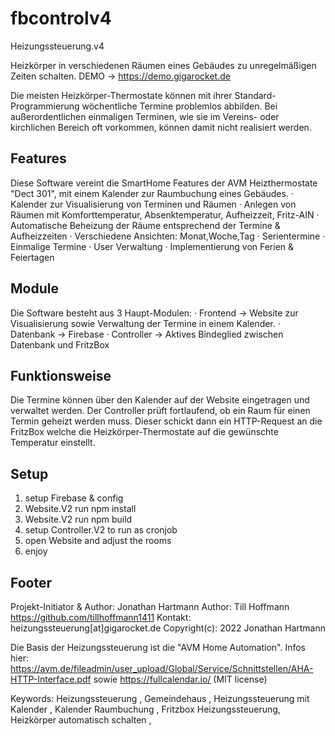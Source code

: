 # fbcontrolv4
Heizungssteuerung.v4

Heizkörper in verschiedenen Räumen eines Gebäudes zu unregelmäßigen Zeiten schalten. 
DEMO -> https://demo.gigarocket.de

Die meisten Heizkörper-Thermostate können mit ihrer Standard-Programmierung wöchentliche Termine problemlos abbilden. Bei außerordentlichen einmaligen Terminen, wie sie im Vereins- oder kirchlichen Bereich oft vorkommen, können damit nicht realisiert werden. 
## Features
Diese Software vereint die SmartHome Features der AVM Heizthermostate "Dect 301", mit einem Kalender zur Raumbuchung eines Gebäudes. 
· Kalender zur Visualisierung von Terminen und Räumen
· Anlegen von Räumen mit Komforttemperatur, Absenktemperatur, Aufheizzeit, Fritz-AIN
· Automatische Beheizung der Räume entsprechend der Termine & Aufheizzeiten
· Verschiedene Ansichten: Monat,Woche,Tag
· Serientermine
· Einmalige Termine
· User Verwaltung
· Implementierung von Ferien & Feiertagen



## Module
Die Software besteht aus 3 Haupt-Modulen:
· Frontend -> Website zur Visualisierung sowie Verwaltung der Termine in einem Kalender.
· Datenbank -> Firebase
· Controller -> Aktives Bindeglied zwischen Datenbank und FritzBox 

## Funktionsweise
Die Termine können über den Kalender auf der Website eingetragen und verwaltet werden.
Der Controller prüft fortlaufend, ob ein Raum für einen Termin geheizt werden muss. 
Dieser schickt dann ein HTTP-Request an die FritzBox welche die Heizkörper-Thermostate auf die gewünschte Temperatur einstellt.

## Setup
1. setup Firebase & config
2. Website.V2 run npm install 
3. Website.V2 run npm build
4. setup Controller.V2 to run as cronjob
5. open Website and adjust the rooms
6. enjoy



## Footer
Projekt-Initiator & Author: Jonathan Hartmann 
Author: Till Hoffmann https://github.com/tillhoffmann1411 
Kontakt: heizungssteuerung[at]gigarocket.de 
Copyright(c): 2022 Jonathan Hartmann

Die Basis der Heizungssteuerung ist die "AVM Home Automation". Infos hier: https://avm.de/fileadmin/user_upload/Global/Service/Schnittstellen/AHA-HTTP-Interface.pdf
sowie 
https://fullcalendar.io/  (MIT license)

Keywords:
Heizungssteuerung , Gemeindehaus , Heizungssteuerung mit Kalender , Kalender Raumbuchung , Fritzbox Heizungssteuerung, Heizkörper automatisch schalten , 